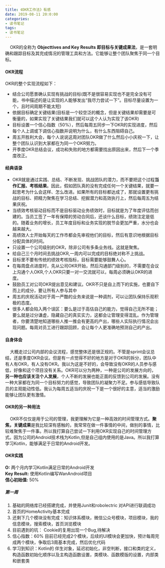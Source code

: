 ```yaml
---
title: 《OKR工作法》有感
date: 2019-08-11 20:0:00
categories: 
- 读书笔记
tags:
- 读书笔记
---
```

&#160;&#160;&#160;&#160;OKR的全称为 **Objecttives and Key Results 即目标与关键成果法**，是一套明确和跟踪目标及其完成情况的管理工具和方法。它能够让整个团队聚焦于同一个目标。  
<!-- more -->

#### OKR流程
OKR的整个实现流程如下：
* 结合公司愿景确认实现有挑战的目标(既不是很容易实现也不是完全没有可能，书中描述的是让实现的人能够发出“我尽力尝试一下”。目标尽量设置为一个，且时间周期不能太短)
* 依据目标确定关键结果(目标是一个较空泛的概念，但是关键结果却需要是可衡量的，如果实现了关键结果我们就可以这个人认为实现了该OKR)
* 目标设置一个信心指数（50%），然后每周五同步一下OKR的实现进度，然后每个人上调或下调信心指数并说明为什么，有什么东西阻碍自己。
* 周五开胜利大会，每个人说说这周对团队OKR做了什么然后小小庆祝一下，让整个团队认识到大家都在为同一个OKR努力。
* 开季度OKR总结会议，成功和失败的地方都需要找出原因出来，然后下一个季度改正。  

#### 经典语录  
* OKR就是通过实践、总结、不断发现、挑战团队的潜力，而不要把这个过程**当作汇报、考核结果**。因此，假如团队真的没有完成任何一个关键结果，就要一起思考为什么会这样、怎么改进。如果所有的目标都达成了，那就设置更有挑战的目标、把精力聚焦在学习总结、挖掘潜力和高效执行上，然后每周五为结果庆祝。
* 当绩效考核驱动目标而不是目标驱动业务绩效时，目标就是为了年度评估而创建的。当员工签了一年有保障的劳动合同后，还谈什么目标，绩效注定是低的。随着业务的增长，员工年度目标和业务实现的脱节会更加严重，水分也会越来越大。
* 高绩效人士开始每天的工作市都会先审视他们的目标，然后有意识地根据目标分配具体的时间。
* 只设置一个公司级别的OKR，除非公司有多条业务线。这就是聚焦。
* 给自己三个月时间去挑战OKR,一周内可以完成的目标绝对称不上挑战。
* 目标里不要有传统的绩效考核指标，目标需要能够鼓舞人心。
* 在每周盘点进度时，先从公司OKR开始，然后沟通部门级别的，不需要在会议上沟通个人OKR,个人OKR只要一对一交流就可以，每周必须确认OKR的进度。
* 鼓励员工对公司OKR提出意见和建议。OKR不只是自上而下的实施，也要自下而上的成分，要让所有人参与其中
* 周五的庆祝活动对于周一严酷的业务来说是一种调剂，可以让团队保持乐观积极的态度。
* 很多人都会陷入两个误区：要么是过于高估自己的能力，觉得自己无所不能；要么就是过分谦虚，隐藏自己的真实实力，这都会让管理变得混乱。作为管理者，你要清楚地知道哪些人推一推会有更高的产出，哪些人实际执行情况会出现问题。每周对员工进行跟踪回顾，会让每个人更准确地预测自己的产出。  

#### 自身体会
&#160;&#160;&#160;&#160;大概走过公司内部的会议流程，感觉整体还是很正规的。不管是sprint会议总结，还是季度OKR会议。但是有一点觉得不好的地方是对于OKR的拆分，团队中有人有OKR，有人没有OKR。我以为这是不好的，会导致没有OKR的人员参与感低，好像和这个项目没有关系。OKR可以分为两种，一种是公司的发展方向的，**另一种也应该关注个人发展**，个人不断的发展也能正面的反馈到公司的发展。没有一种大家都在为同一个目标努力的感觉，导致团队的凝聚力不足。参与感低导致队员的主观能动性低。我认为每周五适当的庆祝一下是一个很好的主意，适当的激励能够让团队更有激情。  

#### OKR的另一种用法
&#160;&#160;&#160;&#160;OKR不仅仅是用于公司的管理，我更理解为它是一种高效的时间管理方式。**聚焦，关键成果**是我比较深有感触的，我常常在做一件事情的中间，做别的事情，比较难聚焦于一件事。所以我打算自己尝试一下利用OKR实现自己的时间管理方式。因为公司的Android技术栈为Kotlin,但是自己组内使用的是Java。所以我打算学习Kotlin，能够满足于日常的Android开发。  

#### OKR实践
**O:** 两个月内学习Kotlin满足日常的Android开发  
**Key Result:** 使用Kotlin编写WanAndroid项目  
**信心初始值:** 50%

##### 第一周
1. 基础的网络库已经搭建完成，并使用Junit和robolectric 对API进行联调成功
2. 首页的HomeActivity基本完成
3. 还剩下几个模块没有完成：知识体系模块，微信公众号模块，项目模块，我的信息模块，搜索模块，首页浏览模块
4. 目前遇到的坑： Cookie的复用出现一个Bug,待解决
5. 信心指数：60% 目前已经完成2个模块，后续的UI模块会更加快，预计每周完成两个模块，争取后3周基本完成，然后优化代码
6. 学习到知识：Kotlin的 伴生对象，延迟初始化，非空判断，接口和类的定义，构造函数初始化顺序以及主构造函数设置，类模块、函数模版的设置，内部类和嵌套类 